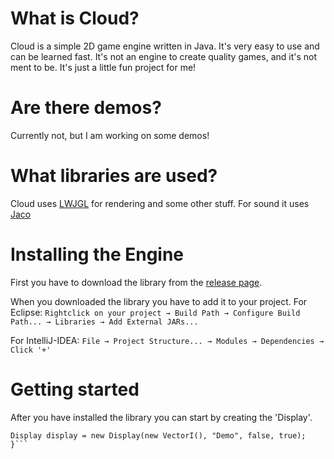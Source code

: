 # What is Cloud?
Cloud is a simple 2D game engine written in Java. It's very easy to use and can be learned fast.
It's not an engine to create quality games, and it's not ment to be. It's just a little fun project for me!

# Are there demos?
Currently not, but I am working on some demos!

# What libraries are used?
Cloud uses [LWJGL](https://www.lwjgl.org/) for rendering and some other stuff.
For sound it uses [Jaco](http://jacomp3player.sourceforge.net/)

# Installing the Engine
First you have to download the library from the [release page](https://github.com/iotacb/Cloud-Engine/releases).

When you downloaded the library you have to add it to your project.
For Eclipse:
```Rightclick on your project → Build Path → Configure Build Path... → Libraries → Add External JARs...```

For IntelliJ-IDEA:
```File → Project Structure... → Modules → Dependencies → Click '+'```

# Getting started
After you have installed the library you can start by creating the 'Display'.
```public static void main(String[] args) throws CloudInitializeException, CloudCreateException {
Display display = new Display(new VectorI(), "Demo", false, true);
}```
